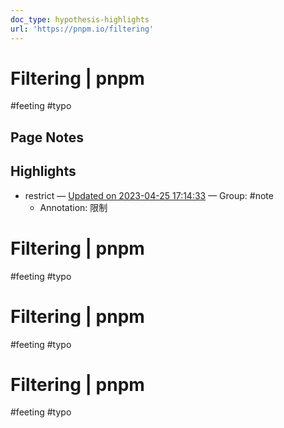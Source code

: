 ```yaml
---
doc_type: hypothesis-highlights
url: 'https://pnpm.io/filtering'
---
```

# Filtering | pnpm

#feeting #typo
## Page Notes
## Highlights
- restrict — [Updated on 2023-04-25 17:14:33](https://hyp.is/l5LwvuNJEe24TMOZCfVXWg/pnpm.io/filtering) — Group: #note
    - Annotation: 限制


# Filtering | pnpm

#feeting #typo
# Filtering | pnpm

#feeting #typo
# Filtering | pnpm

#feeting #typo
